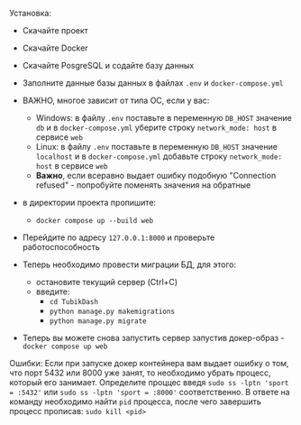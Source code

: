 Установка:
+ Скачайте проект
+ Скачайте Docker
+ Скачайте PosgreSQL и содайте базу данных
+ Заполните данные базы данных в файлах ``.env`` и ``docker-compose.yml``
+ ВАЖНО, многое зависит от типа ОС, если у вас:
  - Windows: в файлу ``.env`` поставьте в переменную ``DB_HOST`` значение ``db`` и в ``docker-compose.yml`` уберите строку ``network_mode: host`` в сервисе ``web``
  - Linux: в файлу ``.env`` поставьте в переменную ``DB_HOST`` значение ``localhost`` и в ``docker-compose.yml`` добавьте строку ``network_mode: host`` в сервисе ``web``
  - **Важно**, если всеравно выдает ошибку подобную "Connection refused" - попробуйте поменять значения на обратные
+ в директории проекта пропишите:
  - ```docker compose up --build web```
+ Перейдите по адресу ``127.0.0.1:8000`` и проверьте работоспособность
+ Теперь необходимо провести миграции БД, для этого:
  - остановите текущий сервер (Ctrl+C)
  - введите:
    + ```cd TubikDash```
    + ```python manage.py makemigrations```
    + ```python manage.py migrate```

+ Теперь вы можете снова запустить сервер запустив докер-образ - ```docker compose up web```

Ошибки:
Если при запуске докер контейнера вам выдает ошибку о том, что порт 5432 или 8000 уже занят, то необходимо убрать процесс,
который его занимает. Определите проццес введя ``sudo ss -lptn 'sport = :5432'`` или ``sudo ss -lptn 'sport = :8000'`` соответственно. В ответе на команду необходимо найти ``pid`` процесса, после чего завершить процесс прописав: ``sudo kill <pid>``

